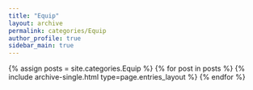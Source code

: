```yaml
---
title: "Equip"
layout: archive
permalink: categories/Equip
author_profile: true
sidebar_main: true
---
```



{% assign posts = site.categories.Equip %}
{% for post in posts %} {% include archive-single.html type=page.entries_layout %} {% endfor %}